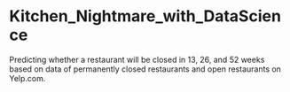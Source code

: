 # Kitchen_Nightmare_with_DataScience
Predicting whether a restaurant will be closed in 13, 26, and 52 weeks based on data of permanently closed restaurants and open restaurants on Yelp.com.   

